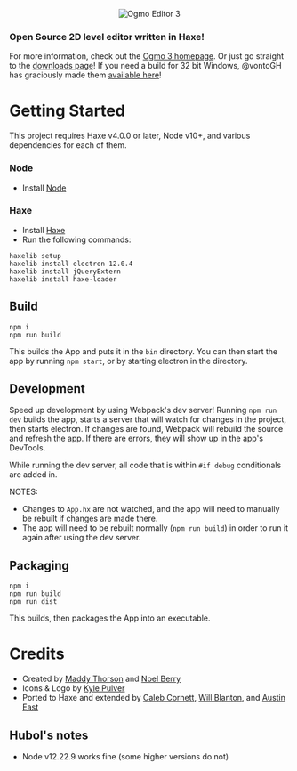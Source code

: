  <p align="center">
  <img src="assets/gfx/logo.png" alt="Ogmo Editor 3"/>
</p>

### Open Source 2D level editor written in Haxe!
For more information, check out the [Ogmo 3 homepage](https://ogmo-editor-3.github.io/). Or just go straight to the [downloads page](https://ogmoeditor.itch.io/editor)! If you need a build for 32 bit Windows, @vontoGH has graciously made them [available here](https://github.com/vontoGH/OgmoEditor3-CE/releases)!

# Getting Started

This project requires Haxe v4.0.0 or later, Node v10+, and various dependencies for each of them.

### Node
* Install [Node](https://nodejs.org/)

### Haxe
* Install [Haxe](https://haxe.org/download/)
* Run the following commands:
```
haxelib setup
haxelib install electron 12.0.4
haxelib install jQueryExtern
haxelib install haxe-loader
```

## Build
```
npm i
npm run build
```
This builds the App and puts it in the `bin` directory. You can then start the app by running `npm start`, or by starting electron in the directory.

## Development
Speed up development by using Webpack's dev server! Running `npm run dev` builds the app, starts a server that will watch for changes in the project, then starts electron. If changes are found, Webpack will rebuild the source and refresh the app. If there are errors, they will show up in the app's DevTools.

While running the dev server, all code that is within `#if debug` conditionals are added in.

NOTES: 
  * Changes to `App.hx` are not watched, and the app will need to manually be rebuilt if changes are made there.
  * The app will need to be rebuilt normally (`npm run build`) in order to run it again after using the dev server.

## Packaging
```
npm i
npm run build
npm run dist
```
This builds, then packages the App into an executable.

# Credits
 - Created by [Maddy Thorson](https://twitter.com/MaddyThorson) and [Noel Berry](https://twitter.com/noelfb)
 - Icons & Logo by [Kyle Pulver](https://twitter.com/kylepulver)
 - Ported to Haxe and extended by [Caleb Cornett](https://twitter.com/thespydog), [Will Blanton](https://twitter.com/x01010111), and [Austin East](https://twitter.com/austinweast)

## Hubol's notes
- Node v12.22.9 works fine (some higher versions do not)